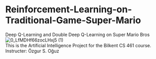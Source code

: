 # Reinforcement-Learning-on-Traditional-Game-Super-Mario <br />
Deep Q-Learning and Double Deep Q-Learning on Super Mario Bros
![0_LfMDHf66zocLHxj5 (1)](https://user-images.githubusercontent.com/80071321/169569696-a3ae6eda-06fb-46b4-9170-8fedba6f0809.gif) <br />
This is the Artificial Intelligence Project for the Bilkent CS 461 course. <br />
Instructer: Özgur S. Oğuz   

